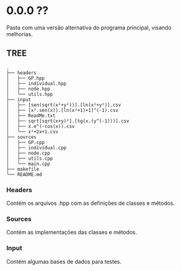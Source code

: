 # 0.0.0 ??

Pasta com uma versão alternativa do programa principal, visando melhorias.

## TREE
```
.
├── headers
│   ├── GP.hpp
│   ├── individual.hpp
│   ├── node.hpp
│   └── utils.hpp
├── input
│   ├── [sen(sqrt(x²+y²))].[ln(x²+y²)].csv
│   ├── [x².sen(x)].[ln(x²+1)+1]^(-1).csv
│   ├── ReadMe.txt
│   ├── sqrt[sqrt(x+y)²].[tg(x.(y^(-1)))].csv
│   ├── x.e^(-cos(x)).csv
│   └── x²+2x+1.csv
├── sources
│   ├── GP.cpp
│   ├── individual.cpp
│   ├── node.cpp
│   ├── utils.cpp
│   └── main.cpp
├── makefile
└── README.md

```

### Headers
Contém os arquivos .hpp com as definições de classes e métodos.

### Sources
Contém as implementações das classes e métodos.

### Input
Contém algumas bases de dados para testes.
